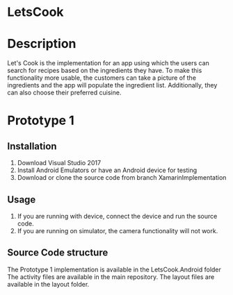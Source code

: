 # LetsCook

# Description
Let's Cook is the implementation for an app using which the users can search for recipes based on the ingredients they have. To make this functionality more usable, the customers can take a picture of the ingredients and the app will populate the ingredient list. Additionally, they can also choose their preferred cuisine. 

# Prototype 1
## Installation
1) Download Visual Studio 2017
2) Install Android Emulators or have an Android device for testing
3) Download or clone the source code from branch XamarinImplementation

## Usage
1) If you are running with device, connect the device and run the source code.
2) If you are running on simulator, the camera functionality will not work.

## Source Code structure
The Prototype 1 implementation is available in the LetsCook.Android folder
The activity files are available in the main repository.
The layout files are available in the layout folder.

